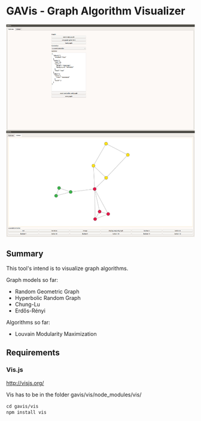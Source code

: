 # GAVis - Graph Algorithm Visualizer

![gavis](gavis.jpg)

## Summary

This tool's intend is to visualize graph algorithms.

Graph models so far:
- Random Geometric Graph
- Hyperbolic Random Graph
- Chung-Lu
- Erdős-Rényi

Algorithms so far:
- Louvain Modularity Maximization

## Requirements

### Vis.js

http://visjs.org/

Vis has to be in the folder gavis/vis/node_modules/vis/

```
cd gavis/vis
npm install vis
```